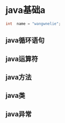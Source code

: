 # java基础a

 
```java
int  name = "wangwnelie";
```

## java循环语句

## java运算符

## java方法

## java类

## java异常
